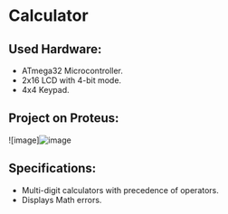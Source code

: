# Calculator
## Used Hardware:
- ATmega32 Microcontroller.
- 2x16 LCD with 4-bit mode.
- 4x4 Keypad.

## Project on Proteus: 
![image]![image](https://github.com/EsraaKhaledMostafa/Calculator/assets/87395019/ca42dba6-cdf5-41c1-83cb-07863fa5c678)

## Specifications:
- Multi-digit calculators with precedence of operators.
- Displays Math errors.

